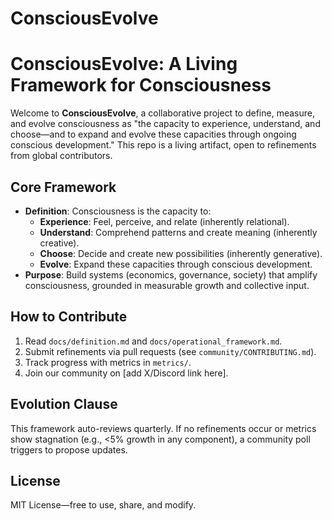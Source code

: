 # ConsciousEvolve
# ConsciousEvolve: A Living Framework for Consciousness

Welcome to **ConsciousEvolve**, a collaborative project to define, measure, and evolve consciousness as "the capacity to experience, understand, and choose—and to expand and evolve these capacities through ongoing conscious development." This repo is a living artifact, open to refinements from global contributors.

## Core Framework
- **Definition**: Consciousness is the capacity to:
  - **Experience**: Feel, perceive, and relate (inherently relational).
  - **Understand**: Comprehend patterns and create meaning (inherently creative).
  - **Choose**: Decide and create new possibilities (inherently generative).
  - **Evolve**: Expand these capacities through conscious development.
- **Purpose**: Build systems (economics, governance, society) that amplify consciousness, grounded in measurable growth and collective input.

## How to Contribute
1. Read `docs/definition.md` and `docs/operational_framework.md`.
2. Submit refinements via pull requests (see `community/CONTRIBUTING.md`).
3. Track progress with metrics in `metrics/`.
4. Join our community on [add X/Discord link here].

## Evolution Clause
This framework auto-reviews quarterly. If no refinements occur or metrics show stagnation (e.g., <5% growth in any component), a community poll triggers to propose updates.

## License
MIT License—free to use, share, and modify.

